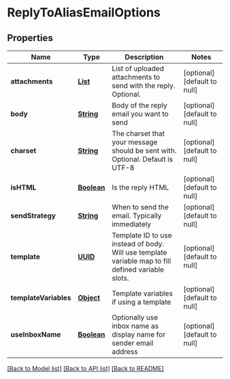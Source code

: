 # ReplyToAliasEmailOptions
## Properties

Name | Type | Description | Notes
------------ | ------------- | ------------- | -------------
**attachments** | [**List**](string) | List of uploaded attachments to send with the reply. Optional. | [optional] [default to null]
**body** | [**String**](string) | Body of the reply email you want to send | [optional] [default to null]
**charset** | [**String**](string) | The charset that your message should be sent with. Optional. Default is UTF-8 | [optional] [default to null]
**isHTML** | [**Boolean**](boolean) | Is the reply HTML | [optional] [default to null]
**sendStrategy** | [**String**](string) | When to send the email. Typically immediately | [optional] [default to null]
**template** | [**UUID**](UUID) | Template ID to use instead of body. Will use template variable map to fill defined variable slots. | [optional] [default to null]
**templateVariables** | [**Object**]() | Template variables if using a template | [optional] [default to null]
**useInboxName** | [**Boolean**](boolean) | Optionally use inbox name as display name for sender email address | [optional] [default to null]

[[Back to Model list]](../README#documentation-for-models) [[Back to API list]](../README#documentation-for-api-endpoints) [[Back to README]](../README)

